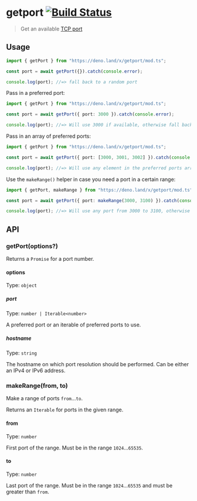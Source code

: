 # getport [![Build Status](https://travis-ci.com/devartsite/getport.svg?branch=master)](https://travis-ci.com/devartsite/getport)

> Get an available [TCP port](https://en.wikipedia.org/wiki/Port_(computer_networking))

## Usage

```ts
import { getPort } from "https://deno.land/x/getport/mod.ts";

const port = await getPort({}).catch(console.error);

console.log(port); //=> fall back to a random port
```

Pass in a preferred port:

```ts
import { getPort } from "https://deno.land/x/getport/mod.ts";

const port = await getPort({ port: 3000 }).catch(console.error);

console.log(port); //=> Will use 3000 if available, otherwise fall back to a random port
```

Pass in an array of preferred ports:

```ts
import { getPort } from "https://deno.land/x/getport/mod.ts";

const port = await getPort({ port: [3000, 3001, 3002] }).catch(console.error);

console.log(port); //=> Will use any element in the preferred ports array if available, otherwise fall back to a random port
```

Use the `makeRange()` helper in case you need a port in a certain range:

```ts
import { getPort, makeRange } from "https://deno.land/x/getport/mod.ts";

const port = await getPort({ port: makeRange(3000, 3100) }).catch(console.error);

console.log(port); //=> Will use any port from 3000 to 3100, otherwise fall back to a random port
```

## API

### getPort(options?)

Returns a `Promise` for a port number.

#### options

Type: `object`

##### port

Type: `number | Iterable<number>`

A preferred port or an iterable of preferred ports to use.

##### hostname

Type: `string`

The hostname on which port resolution should be performed. Can be either an IPv4 or IPv6 address.

### makeRange(from, to)

Make a range of ports `from`...`to`.

Returns an `Iterable` for ports in the given range.

#### from

Type: `number`

First port of the range. Must be in the range `1024`...`65535`.

#### to

Type: `number`

Last port of the range. Must be in the range `1024`...`65535` and must be greater than `from`.
